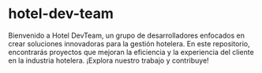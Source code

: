 # hotel-dev-team
Bienvenido a Hotel DevTeam, un grupo de desarrolladores enfocados en crear soluciones innovadoras para la gestión hotelera. En este repositorio, encontrarás proyectos que mejoran la eficiencia y la experiencia del cliente en la industria hotelera. ¡Explora nuestro trabajo y contribuye!
